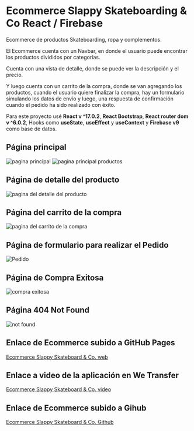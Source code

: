 # Ecommerce Slappy Skateboarding & Co React / Firebase

Ecommerce de productos Skateboarding, ropa y complementos.

El Ecommerce cuenta con un Navbar, en donde el usuario puede encontrar los productos divididos por categorías.

Cuenta con una vista de detalle, donde se puede ver la descripción y el precio.

Y luego cuenta con un carrito de la compra, donde se van agregando los productos, cuando el usuario quiere finalizar la compra, hay un formulario simulando los datos de envío y luego, una respuesta de confirmación cuando el pedido ha sido realizado con éxito.

Para este proyecto usé **React v ^17.0.2**,  **React Bootstrap**, **React router dom v ^6.0.2**, Hooks como **useState**, **useEffect** y **useContext** y **Firebase v9** como base de datos.

## Página principal
![pagina principal](https://i.ibb.co/RgGzyqz/React-App.png)
![pagina principal productos](https://i.ibb.co/HVFGTpr/React-App-1.png)
## Página de detalle del producto
![pagina del detalle del producto](https://i.ibb.co/zRy1s0X/React-App-2.png)
## Página del carrito de la compra
![pagina del carrito de la compra](https://i.ibb.co/K52cWtZ/React-App-3.png)
## Página de formulario para realizar el Pedido
![Pedido](https://i.ibb.co/CnNSbRp/React-App-4.png)
## Página de Compra Exitosa
![compra exitosa](https://i.ibb.co/SXprckx/React-App-5.png)
## Página 404 Not Found
![not found](https://i.ibb.co/FYt5MG9/React-App-6.png)

## Enlace de Ecommerce subido a **GitHub Pages**
[Ecommerce Slappy Skateboard & Co. web](http://yamilapros.github.io/create-react-app-e-commerce-prosdocimo)

## Enlace a video de la aplicación en **We Transfer**
[Ecommerce Slappy Skateboard & Co. video](https://wetransfer.com/downloads/c28ba6df241a7b6f219c5bae7e0a439820211215145531/edf48938d0777b648634d38bef1d13ab20211215145531/dcc34f)

## Enlace de Ecommerce subido a **Gihub**
[Ecommerce Slappy Skateboard & Co. Github]()